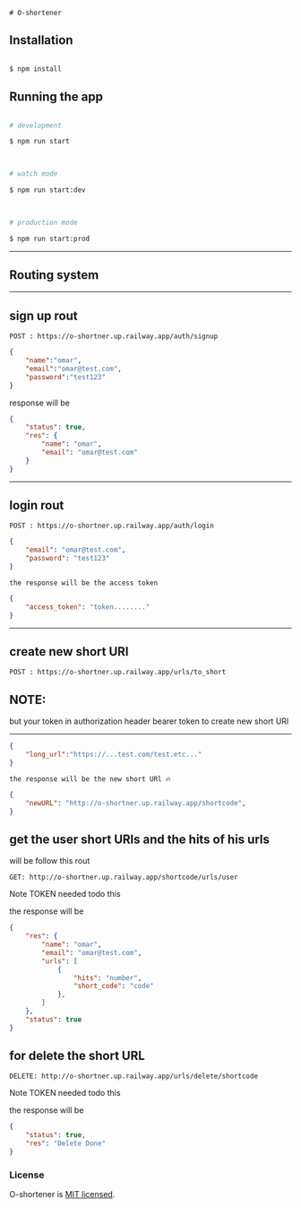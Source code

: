 	# O-shortener

  

## Installation

  

```bash

$ npm install

```

  

## Running the app

  

```bash

# development

$ npm run start

  

# watch mode

$ npm run start:dev

  

# production mode

$ npm run start:prod

```
---------
## Routing system
---------
  
## sign up rout 

```
POST : https://o-shortner.up.railway.app/auth/signup
```
```json
{
    "name":"omar",
    "email":"omar@test.com",
    "password":"test123"
}
```
response will be 
```json
{
    "status": true,
    "res": {
        "name": "omar",
        "email": "omar@test.com"
    }
} 
``` 
---------
## login rout 

```
POST : https://o-shortner.up.railway.app/auth/login
```

```json
{
    "email": "omar@test.com",
    "password": "test123"
}
```

	the response will be the access token

```json
{
    "access_token": "token........"
}
```
---------

## create new short URl 

```
POST : https://o-shortner.up.railway.app/urls/to_short
```

NOTE: 
---------
but your token in authorization header bearer token to create new short URl

---------

```json
{
    "long_url":"https://...test.com/test.etc..."
}   
```
	the response will be the new short URl 🔥
```json 
{
    "newURL": "http://o-shortner.up.railway.app/shortcode",
}
```

## get the user short URls and the hits of his urls 

will be follow this rout 

```
GET: http://o-shortner.up.railway.app/shortcode/urls/user
```
Note TOKEN needed todo this 

the response will be 
```json 
{
    "res": {
        "name": "omar",
        "email": "omar@test.com",
        "urls": [
            {
                "hits": "number",
                "short_code": "code"
            },
        ]
    },
    "status": true
}
```
## for delete the short URL 

```
DELETE: http://o-shortner.up.railway.app/urls/delete/shortcode
```
Note TOKEN needed todo this 

the response will be 
```json 
{
    "status": true,
    "res": "Delete Done"
}
```
### License

  

O-shortener is [MIT licensed](LICENSE).